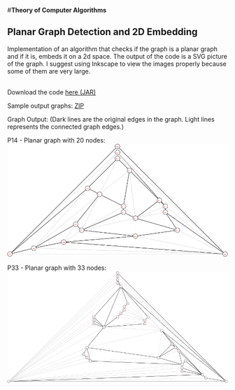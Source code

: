 #**Theory of Computer Algorithms**
## Planar Graph Detection and 2D Embedding
Implementation of an algorithm that checks if the graph is a planar graph and if it is, embeds it on a 2d space. The output of the code is a SVG picture of the graph. I suggest using Inkscape to view the images properly because some of them are very large.<br><br>

Download the code [here (JAR)](DrawGraph.jar)

Sample output graphs: [ZIP](sample_output_graphs.zip)

Graph Output: 
(Dark lines are the original edges in the graph. Light lines represents the connected graph edges.)

P14 - Planar graph with 20 nodes:
![P14](p14.png)

P33 - Planar graph with 33 nodes:
![P33](p33.png)